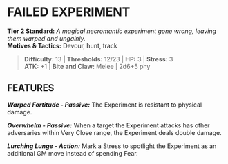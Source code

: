 # FAILED EXPERIMENT

**Tier 2 Standard:** *A magical necromantic experiment gone wrong, leaving them warped and ungainly.*  
**Motives & Tactics:** Devour, hunt, track

> **Difficulty:** 13 | **Thresholds:** 12/23 | **HP:** 3 | **Stress:** 3  
> **ATK:** +1 | **Bite and Claw:** Melee | 2d6+5 phy  

## FEATURES

***Warped Fortitude - Passive:*** The Experiment is resistant to physical damage.

***Overwhelm - Passive:*** When a target the Experiment attacks has other adversaries within Very Close range, the Experiment deals double damage.

***Lurching Lunge - Action:*** Mark a Stress to spotlight the Experiment as an additional GM move instead of spending Fear.
